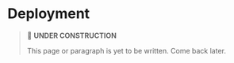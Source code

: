 # Deployment

> 🚧 **UNDER CONSTRUCTION**
>
> This page or paragraph is yet to be written. Come back later.

